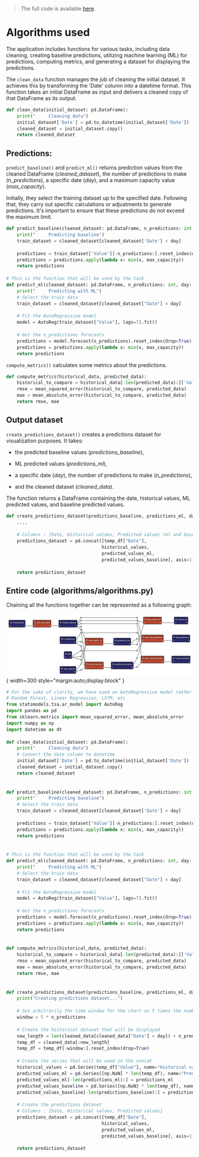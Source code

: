 > The full code is available
<a href="./../src/src.zip" download>here</a>.

# Algorithms used

The application includes functions for various tasks, including data cleaning, creating baseline predictions, 
utilizing machine learning (ML) for predictions, computing metrics, and generating a dataset for displaying the predictions.

The `clean_data` function manages the job of cleaning the initial dataset. It achieves this by transforming 
the 'Date' column into a datetime format. This function takes an initial DataFrame as input 
and delivers a cleaned copy of that DataFrame as its output.


```python
def clean_data(initial_dataset: pd.DataFrame):
    print("     Cleaning data")
    initial_dataset['Date'] = pd.to_datetime(initial_dataset['Date'])
    cleaned_dataset = initial_dataset.copy()
    return cleaned_dataset
```


## Predictions:
	
`predict_baseline()` and `predict_ml()` returns prediction values from the cleaned 
DataFrame (*cleaned_dataset*), the number of predictions to make (*n_predictions*), a 
specific date (*day*), and a maximum capacity value (*max_capacity*).

Initially, they select the training dataset up to the specified date. Following that, they carry out specific calculations 
or adjustments to generate predictions. It's important to ensure that these predictions 
do not exceed the maximum limit.

```python
def predict_baseline(cleaned_dataset: pd.DataFrame, n_predictions: int, day: dt.datetime, max_capacity: int):
    print("     Predicting baseline")
    train_dataset = cleaned_dataset[cleaned_dataset['Date'] < day]

    predictions = train_dataset['Value'][-n_predictions:].reset_index(drop=True)
    predictions = predictions.apply(lambda x: min(x, max_capacity))
    return predictions

# This is the function that will be used by the task
def predict_ml(cleaned_dataset: pd.DataFrame, n_predictions: int, day: dt.datetime, max_capacity: int):
    print("     Predicting with ML")
    # Select the train data
    train_dataset = cleaned_dataset[cleaned_dataset["Date"] < day]

    # Fit the AutoRegressive model
    model = AutoReg(train_dataset["Value"], lags=7).fit()

    # Get the n_predictions forecasts
    predictions = model.forecast(n_predictions).reset_index(drop=True)
    predictions = predictions.apply(lambda x: min(x, max_capacity))
    return predictions
```

`compute_metrics()` calculates some metrics about the predictions.

```python
def compute_metrics(historical_data, predicted_data):
    historical_to_compare = historical_data[-len(predicted_data):]['Value']
    rmse = mean_squared_error(historical_to_compare, predicted_data)
    mae = mean_absolute_error(historical_to_compare, predicted_data)
    return rmse, mae
```

## Output dataset
	
`create_predictions_dataset()` creates a predictions dataset for visualization purposes. It 
takes:

- the predicted baseline values (*predictions_baseline*),

- ML predicted values 
(*predictions_ml*),

- a specific date (*day*), the number of predictions to make
(*n_predictions*),

- and the cleaned dataset (*cleaned_data*).

The function returns a DataFrame 
containing the date, historical values, ML predicted values, and baseline predicted values.


```python
def create_predictions_dataset(predictions_baseline, predictions_ml, day, n_predictions, cleaned_data):
    ....

    # Columns : [Date, Historical values, Predicted values (ml and baseline)]
    predictions_dataset = pd.concat([temp_df["Date"],
                                    historical_values,
                                    predicted_values_ml,
                                    predicted_values_baseline], axis=1)
    
    return predictions_dataset
```

## Entire code (algorithms/algorithms.py)
	
Chaining all the functions together can be represented as a following graph:

![Execution Graph](config_toml.png){ width=300 style="margin:auto;display:block" }

```python
# For the sake of clarity, we have used an AutoRegressive model rather than a pure ML model such as:
# Random Forest, Linear Regression, LSTM, etc   
from statsmodels.tsa.ar_model import AutoReg
import pandas as pd
from sklearn.metrics import mean_squared_error, mean_absolute_error
import numpy as np
import datetime as dt

def clean_data(initial_dataset: pd.DataFrame):
    print("     Cleaning data")
    # Convert the date column to datetime
    initial_dataset['Date'] = pd.to_datetime(initial_dataset['Date'])
    cleaned_dataset = initial_dataset.copy()
    return cleaned_dataset


def predict_baseline(cleaned_dataset: pd.DataFrame, n_predictions: int, day: dt.datetime, max_capacity: int):
    print("     Predicting baseline")
    # Select the train data
    train_dataset = cleaned_dataset[cleaned_dataset['Date'] < day]

    predictions = train_dataset['Value'][-n_predictions:].reset_index(drop=True)
    predictions = predictions.apply(lambda x: min(x, max_capacity))
    return predictions


# This is the function that will be used by the task
def predict_ml(cleaned_dataset: pd.DataFrame, n_predictions: int, day: dt.datetime, max_capacity: int):
    print("     Predicting with ML")
    # Select the train data
    train_dataset = cleaned_dataset[cleaned_dataset["Date"] < day]

    # Fit the AutoRegressive model
    model = AutoReg(train_dataset["Value"], lags=7).fit()

    # Get the n_predictions forecasts
    predictions = model.forecast(n_predictions).reset_index(drop=True)
    predictions = predictions.apply(lambda x: min(x, max_capacity))
    return predictions


def compute_metrics(historical_data, predicted_data):
    historical_to_compare = historical_data[-len(predicted_data):]['Value']
    rmse = mean_squared_error(historical_to_compare, predicted_data)
    mae = mean_absolute_error(historical_to_compare, predicted_data)
    return rmse, mae


def create_predictions_dataset(predictions_baseline, predictions_ml, day, n_predictions, cleaned_data):
    print("Creating predictions dataset...")

    # Set arbitrarily the time window for the chart as 5 times the number of predictions
    window = 5 * n_predictions

    # Create the historical dataset that will be displayed
    new_length = len(cleaned_data[cleaned_data["Date"] < day]) + n_predictions
    temp_df = cleaned_data[:new_length]
    temp_df = temp_df[-window:].reset_index(drop=True)

    # Create the series that will be used in the concat
    historical_values = pd.Series(temp_df["Value"], name="Historical values")
    predicted_values_ml = pd.Series([np.NaN] * len(temp_df), name="Predicted values ML")
    predicted_values_ml[-len(predictions_ml):] = predictions_ml 
    predicted_values_baseline = pd.Series([np.NaN] * len(temp_df), name="Predicted values Baseline")
    predicted_values_baseline[-len(predictions_baseline):] = predictions_baseline

    # Create the predictions dataset
    # Columns : [Date, Historical values, Predicted values]
    predictions_dataset = pd.concat([temp_df["Date"],
                                    historical_values,
                                    predicted_values_ml,
                                    predicted_values_baseline], axis=1)
    
    return predictions_dataset
```